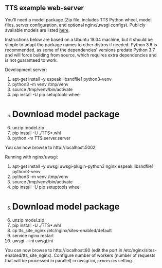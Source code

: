 ## TTS example web-server

You'll need a model package (Zip file, includes TTS Python wheel, model files, server configuration, and optional nginx/uwsgi configs). Publicly available models are listed [here](https://github.com/mozilla/TTS/wiki/Released-Models).

Instructions below are based on a Ubuntu 18.04 machine, but it should be simple to adapt the package names to other distros if needed. Python 3.6 is recommended, as some of the dependencies' versions predate Python 3.7 and will force building from source, which requires extra dependencies and is not guaranteed to work.

Development server:

1. apt-get install -y espeak libsndfile1 python3-venv
2. python3 -m venv /tmp/venv
3. source /tmp/venv/bin/activate
4. pip install -U pip setuptools wheel
5. # Download model package
6. unzip model.zip
7. pip install -U ./TTS*.whl
8. python -m TTS.server.server

You can now browse to http://localhost:5002

Running with nginx/uwsgi:

1. apt-get install -y uwsgi uwsgi-plugin-python3 nginx espeak libsndfile1 python3-venv
2. python3 -m venv /tmp/venv
3. source /tmp/venv/bin/activate
4. pip install -U pip setuptools wheel
5. # Download model package
6. unzip model.zip
7. pip install -U ./TTS*.whl
8. cp tts_site_nginx /etc/nginx/sites-enabled/default
9. service nginx restart
10. uwsgi --ini uwsgi.ini

You can now browse to http://localhost:80 (edit the port in /etc/nginx/sites-enabled/tts_site_nginx).
Configure number of workers (number of requests that will be processed in parallel) in uwsgi.ini, `processes` setting.
